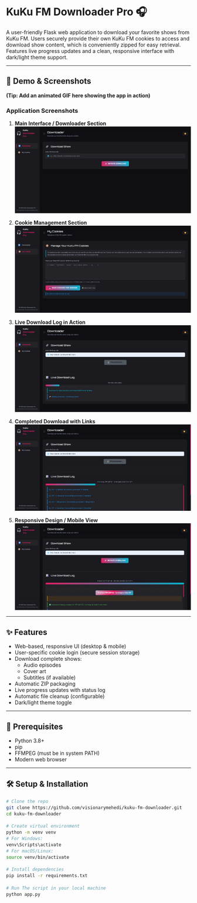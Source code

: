 # KuKu FM Downloader Pro 🎧

A user-friendly Flask web application to download your favorite shows from KuKu FM. Users securely provide their own KuKu FM cookies to access and download show content, which is conveniently zipped for easy retrieval. Features live progress updates and a clean, responsive interface with dark/light theme support.

---

## 🌟 Demo & Screenshots

**(Tip: Add an animated GIF here showing the app in action)**

### Application Screenshots

1. **Main Interface / Downloader Section**  
![Main Downloader UI](https://github.com/visionarymehedi/kuku-fm-downloader/raw/main/static/images/Screenshot_27.png)

2. **Cookie Management Section**  
![Cookie Management UI](https://github.com/visionarymehedi/kuku-fm-downloader/raw/main/static/images/Screenshot_28.png)

3. **Live Download Log in Action**  
![Live Download Log](https://github.com/visionarymehedi/kuku-fm-downloader/raw/main/static/images/Screenshot_29.png)

4. **Completed Download with Links**  
![Download Complete with Links](https://github.com/visionarymehedi/kuku-fm-downloader/raw/main/static/images/Screenshot_30.png)

5. **Responsive Design / Mobile View**  
![Mobile View Example](https://github.com/visionarymehedi/kuku-fm-downloader/raw/main/static/images/Screenshot_31.png)

---

## ✨ Features

- Web-based, responsive UI (desktop & mobile)
- User-specific cookie login (secure session storage)
- Download complete shows:
  - Audio episodes
  - Cover art
  - Subtitles (if available)
- Automatic ZIP packaging
- Live progress updates with status log
- Automatic file cleanup (configurable)
- Dark/light theme toggle

---

## 🚀 Prerequisites

- Python 3.8+
- pip
- FFMPEG (must be in system PATH)
- Modern web browser

---

## 🛠️ Setup & Installation

```bash
# Clone the repo
git clone https://github.com/visionarymehedi/kuku-fm-downloader.git
cd kuku-fm-downloader

# Create virtual environment
python -m venv venv
# For Windows:
venv\Scripts\activate
# For macOS/Linux:
source venv/bin/activate

# Install dependencies
pip install -r requirements.txt

# Run The script in your local machine
python app.py

